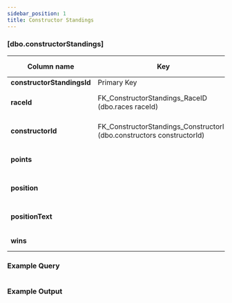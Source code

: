 ```yaml
---
sidebar_position: 1
title: Constructor Standings
---
```


### [dbo.constructorStandings]
| Column name | Key | Data type | Allow NULLs | Default | Description |
| ------- | ------- | ------- | ------- | ------- | ------- |
| **constructorStandingsId** |  Primary Key | INT | ☐ |  |  | 
| **raceId** | FK_ConstructorStandings_RaceID (dbo.races raceId) | INT | ☐ | 0 | Foreign key link to races table | 
| **constructorId** | FK_ConstructorStandings_ConstructorID (dbo.constructors constructorId) | INT | ☐ | 0 | Foreign key link to constructors | 
| **points** |  | FLOAT | ☐ | 0 | Constructor points for season | 
| **position** |  | INT | ☑ |  | Constructor standings position | 
| **positionText** |  | VARCHAR(255) | ☑ |  | Constructor standings position | 
| **wins** |  | INT | ☐ | 0 | Season win count | 

### Example Query

```sql

```

### Example Output